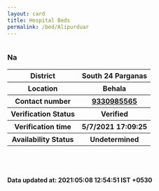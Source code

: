 ```yaml
---
layout: card
title: Hospital Beds
permalink: /bed/Alipurduar
---
```

<div class="row">
	<div class="column">
<div class="card">
<h3>Na</h3>

<div class="info"><table>
<tr><th>District</th><th>South 24 Parganas</th></tr>
<tr><th>Location</th><th>Behala</th></tr>
<tr><th>Contact number </th><th><a href="tel:9330985565">9330985565</a></th></tr>
<tr><th>Verification  Status</th><th>Verified</th></tr>
<tr><th>Verification time</th><th>5/7/2021 17:09:25</th></tr>
<tr><th>Availability Status</th><th>Undetermined</th></tr>
</table></div></div>
</div>
</div> <br><br>
<h4> Data updated at: 2021:05:08 12:54:51 IST +0530 </h4>